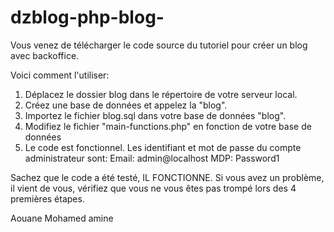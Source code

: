# dzblog-php-blog-
Vous venez de télécharger le code source du tutoriel pour créer un blog avec backoffice.

Voici comment l'utiliser:
1) Déplacez le dossier blog dans le répertoire de votre serveur local.
2) Créez une base de données et appelez la "blog".
3) Importez le fichier blog.sql dans votre base de données "blog".
4) Modifiez le fichier "main-functions.php" en fonction de votre base de données
5) Le code est fonctionnel. Les identifiant et mot de passe du compte administrateur sont:
	Email: admin@localhost
	MDP: Password1

Sachez que le code a été testé, IL FONCTIONNE. 
Si vous avez un problème, il vient de vous, vérifiez que vous ne vous êtes pas trompé lors des 4 premières étapes.

Aouane Mohamed amine

